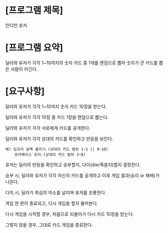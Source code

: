 # [프로그램 제목]

인디언 포커



# [프로그램 요약]

딜러와 유저가 각각 1~10까지의 숫자 카드 중 1개를 랜덤으로 뽑아 숫자가 큰 카드를 뽑은 사람이 이긴다.



# [요구사항]

딜러와 유저가 각각 1~10까지 숫자 카드 10장을 받는다.

딜러와 유저가 각각 10장 중 카드 1장을 랜덤으로 뽑는다.

딜러와 유저가 각각 서로에게 카드를 공개한다.

딜러와 유저가 각각 상대의 카드를 확인하고 반응을 보인다.

	예) 입꼬리 살짝 올리기.(상대의 카드 범위 1~2 || 9~10)
	    포커페이스 유지.(상대의 카드 범위 3~8)

유저는 딜러의 반응을 확인하고 승부할지, 다이(die/죽을지)할지 결정한다.

승부 시, 딜러와 유저가 각각 자신의 카드를 공개하고 이후 게임 결과(승리 or 패배)가 나온다.

다이 시, 딜러가 회심의 미소를 날리며 유저를 조롱한다.

게임 한 판이 종료되고, 다시 게임을 할지 물어본다.

다시 게임을 시작할 경우, 처음으로 되돌아가 다시 카드 10장을 받는다.

그렇지 않을 경우, 그대로 카드 게임을 종료한다.